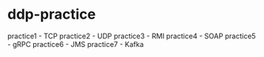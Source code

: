 # ddp-practice
practice1 - TCP
practice2 - UDP
practice3 - RMI
practice4 - SOAP
practice5 - gRPC
practice6 - JMS
practice7 - Kafka
